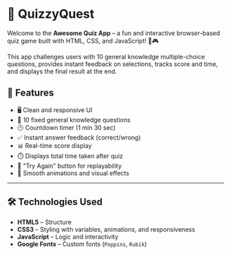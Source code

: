 # 🎉 QuizzyQuest

Welcome to the **Awesome Quiz App** – a fun and interactive browser-based quiz game built with HTML, CSS, and JavaScript! 🧠🎮

This app challenges users with 10 general knowledge multiple-choice questions, provides instant feedback on selections, tracks score and time, and displays the final result at the end.


## 🚀 Features

- 🖥️ Clean and responsive UI
- 🧩 10 fixed general knowledge questions
- 🕒 Countdown timer (1 min 30 sec)
- ✅ Instant answer feedback (correct/wrong)
- 📊 Real-time score display
- ⏱️ Displays total time taken after quiz
- 🔁 "Try Again" button for replayability
- 🎨 Smooth animations and visual effects

---

## 🛠️ Technologies Used

- **HTML5** – Structure
- **CSS3** – Styling with variables, animations, and responsiveness
- **JavaScript** – Logic and interactivity
- **Google Fonts** – Custom fonts (`Poppins`, `Rubik`)
